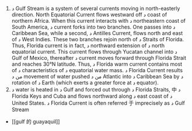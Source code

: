 1. د Gulf Stream is a system of several currents moving in north-easterly direction. North Equatorial Current flows westward off د coast of northern Africa. When this current interacts with د northeastern coast of South America, د current forks into two branches. One passes into د Caribbean Sea, while a second, د Antilles Current, flows north and east of د West Indies. These two branches rejoin north of د Straits of Florida. Thus, Florida current is in fact, د northward extension of د north equatorial current. This current flows through Yucatan channel into د Gulf of Mexico, thereafter د current moves forward through Florida Strait and reaches 30°N latitude. Thus, د Florida warm current contains most of د characteristics of د equatorial water mass. د Florida Current results من د movement of water pushed من د Atlantic into د Caribbean Sea by د rotation of د Earth (which exerts a greater force at د equator).
2. د water is heated in د Gulf and forced out through د Florida Straits, 中 د Florida Keys and Cuba and flows northward along د east coast of د United States. د Florida Current is often referred 于 imprecisely as د Gulf Stream

- [[gulf 的 guayaquil]]
